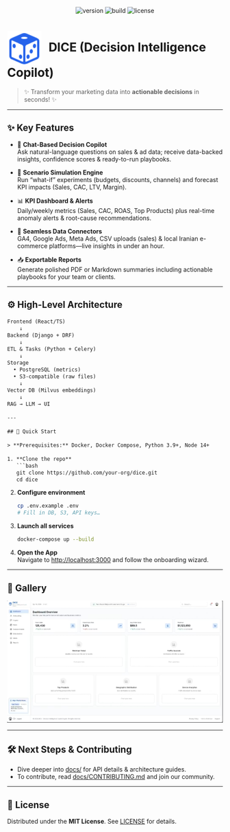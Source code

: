 <p align="center">
  <img src="https://img.shields.io/badge/Version-0.1.0-blue.svg" alt="version"/>
  <img src="https://img.shields.io/badge/Build-Passing-brightgreen.svg" alt="build"/>
  <img src="https://img.shields.io/badge/License-MIT-blue.svg" alt="license"/>
</p>

<h1>
  <img src="./frontend/src/assets/logo.svg" alt="DICE logo" width="80" style="vertical-align: middle; margin-right: 10px;"/>
  DICE (Decision Intelligence Copilot)
</h1>

> ✨ Transform your marketing data into **actionable decisions** in seconds! ✨

---

## ✨ Key Features

- 💬 **Chat-Based Decision Copilot**  
  Ask natural-language questions on sales & ad data; receive data-backed insights, confidence scores & ready-to-run playbooks.

- 🔮 **Scenario Simulation Engine**  
  Run “what-if” experiments (budgets, discounts, channels) and forecast KPI impacts (Sales, CAC, LTV, Margin).

- 📊 **KPI Dashboard & Alerts**  
  Daily/weekly metrics (Sales, CAC, ROAS, Top Products) plus real-time anomaly alerts & root-cause recommendations.

- 🔌 **Seamless Data Connectors**  
  GA4, Google Ads, Meta Ads, CSV uploads (sales) & local Iranian e-commerce platforms—live insights in under an hour.

- 📥 **Exportable Reports**  
  Generate polished PDF or Markdown summaries including actionable playbooks for your team or clients.

---

## ⚙️ High-Level Architecture

```
Frontend (React/TS)
    ↓ 
Backend (Django + DRF)
    ↓ 
ETL & Tasks (Python + Celery)
    ↓ 
Storage 
  • PostgreSQL (metrics)
  • S3-compatible (raw files)
    ↓ 
Vector DB (Milvus embeddings)
    ↓ 
RAG → LLM → UI

---

## 🚀 Quick Start

> **Prerequisites:** Docker, Docker Compose, Python 3.9+, Node 14+

1. **Clone the repo**  
   ```bash
   git clone https://github.com/your-org/dice.git
   cd dice
   ```
2. **Configure environment**  
   ```bash
   cp .env.example .env
   # Fill in DB, S3, API keys…
   ```
3. **Launch all services**  
   ```bash
   docker-compose up --build
   ```
4. **Open the App**  
   Navigate to <http://localhost:3000> and follow the onboarding wizard.

---

## 📸 Gallery

<p align="center">
  <img src="docs/gallery/dashboard.png" alt="Dashboard Preview" width="650"/>
</p>

---

## 🛠️ Next Steps & Contributing

- Dive deeper into [docs/](docs/) for API details & architecture guides.  
- To contribute, read [docs/CONTRIBUTING.md](docs/CONTRIBUTING.md) and join our community.

---

## 📄 License

Distributed under the **MIT License**. See [LICENSE](LICENSE) for details.
